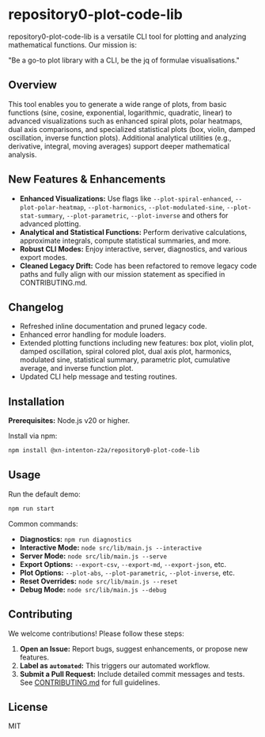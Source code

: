 # repository0-plot-code-lib

repository0-plot-code-lib is a versatile CLI tool for plotting and analyzing mathematical functions. Our mission is:

"Be a go-to plot library with a CLI, be the jq of formulae visualisations."

## Overview

This tool enables you to generate a wide range of plots, from basic functions (sine, cosine, exponential, logarithmic, quadratic, linear) to advanced visualizations such as enhanced spiral plots, polar heatmaps, dual axis comparisons, and specialized statistical plots (box, violin, damped oscillation, inverse function plots). Additional analytical utilities (e.g., derivative, integral, moving averages) support deeper mathematical analysis.

## New Features & Enhancements

- **Enhanced Visualizations:** Use flags like `--plot-spiral-enhanced`, `--plot-polar-heatmap`, `--plot-harmonics`, `--plot-modulated-sine`, `--plot-stat-summary`, `--plot-parametric`, `--plot-inverse` and others for advanced plotting.
- **Analytical and Statistical Functions:** Perform derivative calculations, approximate integrals, compute statistical summaries, and more.
- **Robust CLI Modes:** Enjoy interactive, server, diagnostics, and various export modes.
- **Cleaned Legacy Drift:** Code has been refactored to remove legacy code paths and fully align with our mission statement as specified in CONTRIBUTING.md.

## Changelog

- Refreshed inline documentation and pruned legacy code.
- Enhanced error handling for module loaders.
- Extended plotting functions including new features: box plot, violin plot, damped oscillation, spiral colored plot, dual axis plot, harmonics, modulated sine, statistical summary, parametric plot, cumulative average, and inverse function plot.
- Updated CLI help message and testing routines.

## Installation

**Prerequisites:** Node.js v20 or higher.

Install via npm:

```bash
npm install @xn-intenton-z2a/repository0-plot-code-lib
```

## Usage

Run the default demo:

```bash
npm run start
```

Common commands:

- **Diagnostics:** `npm run diagnostics`
- **Interactive Mode:** `node src/lib/main.js --interactive`
- **Server Mode:** `node src/lib/main.js --serve`
- **Export Options:** `--export-csv`, `--export-md`, `--export-json`, etc.
- **Plot Options:** `--plot-abs`, `--plot-parametric`, `--plot-inverse`, etc.
- **Reset Overrides:** `node src/lib/main.js --reset`
- **Debug Mode:** `node src/lib/main.js --debug`

## Contributing

We welcome contributions! Please follow these steps:

1. **Open an Issue:** Report bugs, suggest enhancements, or propose new features.
2. **Label as `automated`:** This triggers our automated workflow.
3. **Submit a Pull Request:** Include detailed commit messages and tests. See [CONTRIBUTING.md](./CONTRIBUTING.md) for full guidelines.

## License

MIT
